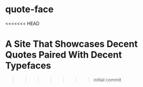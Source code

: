 quote-face
==========
<<<<<<< HEAD

A Site That Showcases Decent Quotes Paired With Decent Typefaces
=======
>>>>>>> initial commit

